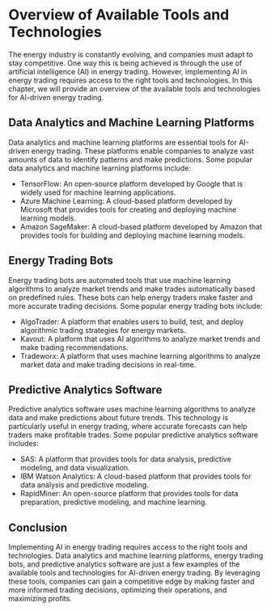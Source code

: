 Overview of Available Tools and Technologies
============================================================================================================

The energy industry is constantly evolving, and companies must adapt to stay competitive. One way this is being achieved is through the use of artificial intelligence (AI) in energy trading. However, implementing AI in energy trading requires access to the right tools and technologies. In this chapter, we will provide an overview of the available tools and technologies for AI-driven energy trading.

Data Analytics and Machine Learning Platforms
---------------------------------------------

Data analytics and machine learning platforms are essential tools for AI-driven energy trading. These platforms enable companies to analyze vast amounts of data to identify patterns and make predictions. Some popular data analytics and machine learning platforms include:

* TensorFlow: An open-source platform developed by Google that is widely used for machine learning applications.
* Azure Machine Learning: A cloud-based platform developed by Microsoft that provides tools for creating and deploying machine learning models.
* Amazon SageMaker: A cloud-based platform developed by Amazon that provides tools for building and deploying machine learning models.

Energy Trading Bots
-------------------

Energy trading bots are automated tools that use machine learning algorithms to analyze market trends and make trades automatically based on predefined rules. These bots can help energy traders make faster and more accurate trading decisions. Some popular energy trading bots include:

* AlgoTrader: A platform that enables users to build, test, and deploy algorithmic trading strategies for energy markets.
* Kavout: A platform that uses AI algorithms to analyze market trends and make trading recommendations.
* Tradeworx: A platform that uses machine learning algorithms to analyze market data and make trading decisions in real-time.

Predictive Analytics Software
-----------------------------

Predictive analytics software uses machine learning algorithms to analyze data and make predictions about future trends. This technology is particularly useful in energy trading, where accurate forecasts can help traders make profitable trades. Some popular predictive analytics software includes:

* SAS: A platform that provides tools for data analysis, predictive modeling, and data visualization.
* IBM Watson Analytics: A cloud-based platform that provides tools for data analysis and predictive modeling.
* RapidMiner: An open-source platform that provides tools for data preparation, predictive modeling, and machine learning.

Conclusion
----------

Implementing AI in energy trading requires access to the right tools and technologies. Data analytics and machine learning platforms, energy trading bots, and predictive analytics software are just a few examples of the available tools and technologies for AI-driven energy trading. By leveraging these tools, companies can gain a competitive edge by making faster and more informed trading decisions, optimizing their operations, and maximizing profits.


